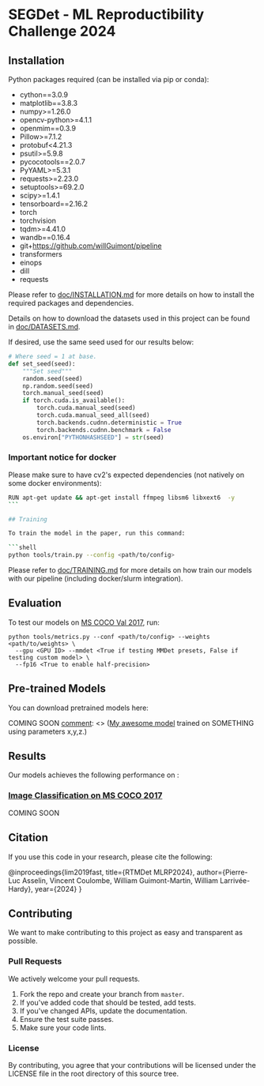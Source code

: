 # SEGDet - ML Reproductibility Challenge 2024

## Installation

Python packages required (can be installed via pip or conda):

- cython==3.0.9
- matplotlib==3.8.3
- numpy>=1.26.0
- opencv-python>=4.1.1
- openmim==0.3.9
- Pillow>=7.1.2
- protobuf<4.21.3
- psutil>=5.9.8
- pycocotools==2.0.7
- PyYAML>=5.3.1
- requests>=2.23.0
- setuptools>=69.2.0
- scipy>=1.4.1
- tensorboard==2.16.2
- torch
- torchvision
- tqdm>=4.41.0
- wandb==0.16.4
- git+https://github.com/willGuimont/pipeline
- transformers
- einops
- dill
- requests

Please refer to [doc/INSTALLATION.md](doc/INSTALLATION.md) for more details on how to install the required packages and dependencies.

Details on how to download the datasets used in this project can be found in [doc/DATASETS.md](doc/DATASETS.md).


If desired, use the same seed used for our results below:

```python
# Where seed = 1 at base.
def set_seed(seed):
    """Set seed"""
    random.seed(seed)
    np.random.seed(seed)
    torch.manual_seed(seed)
    if torch.cuda.is_available():
        torch.cuda.manual_seed(seed)
        torch.cuda.manual_seed_all(seed)
        torch.backends.cudnn.deterministic = True
        torch.backends.cudnn.benchmark = False
    os.environ["PYTHONHASHSEED"] = str(seed)
```

### Important notice for docker

Please make sure to have cv2's expected dependencies (not natively on some docker environments):

```bash
RUN apt-get update && apt-get install ffmpeg libsm6 libxext6  -y
``` 

## Training

To train the model in the paper, run this command:

```shell
python tools/train.py --config <path/to/config>
```

Please refer to [doc/TRAINING.md](doc/TRAINING.md) for more details on how train our models with our pipeline (including docker/slurm integration).

## Evaluation

To test our models on [MS COCO Val 2017](https://cocodataset.org/#download), run:

```shell
python tools/metrics.py --conf <path/to/config> --weights <path/to/weights> \
  --gpu <GPU ID> --mmdet <True if testing MMDet presets, False if testing custom model> \
  --fp16 <True to enable half-precision>
```

## Pre-trained Models

You can download pretrained models here:

COMING SOON
[comment]: <> ([My awesome model](https://drive.google.com/mymodel.pth) trained on SOMETHING using parameters x,y,z.) 

## Results

Our models achieves the following performance on :

### [Image Classification on MS COCO 2017](https://cocodataset.org/#home)

[comment]: <> (| Model name         | Top 1 Accuracy  | Top 5 Accuracy |)
[comment]: <> (| ------------------ |---------------- | -------------- |)
[comment]: <> (| My awesome model   |     85%         |      95%       |)

COMING SOON

## Citation

If you use this code in your research, please cite the following:

@inproceedings{lim2019fast,
  title={RTMDet MLRP2024},
  author={Pierre-Luc Asselin, Vincent Coulombe, William Guimont-Martin, William Larrivée-Hardy},
  year={2024}
}

## Contributing

We want to make contributing to this project as easy and transparent as possible.

### Pull Requests
We actively welcome your pull requests.

1. Fork the repo and create your branch from `master`.
2. If you've added code that should be tested, add tests.
3. If you've changed APIs, update the documentation.
4. Ensure the test suite passes.
5. Make sure your code lints.

### License
By contributing, you agree that your contributions will be licensed
under the LICENSE file in the root directory of this source tree.
